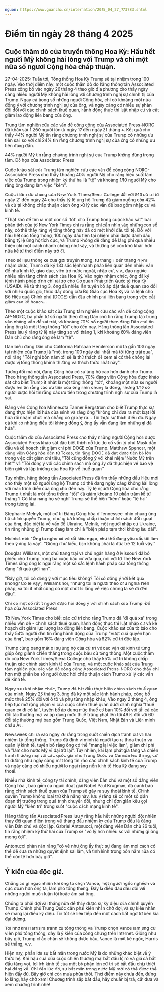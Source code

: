 ```yaml
---
nguon: https://www.guancha.cn/internation/2025_04_27_773783.shtml
---
```


# Điểm tin ngày 28 tháng 4 2025


## Cuộc thăm dò của truyền thông Hoa Kỳ: Hầu hết người Mỹ không hài lòng với Trump và chỉ một nửa số người Cộng hòa chấp thuận.

27-04-2025: Tuần tới, Tổng thống Hoa Kỳ Trump sẽ tại nhiệm trong 100 ngày. Vào thời điểm này, một cuộc thăm dò do hãng thông tấn Associated Press công bố vào ngày 26 tháng 4 theo giờ địa phương cho thấy ngày càng nhiều người Mỹ không hài lòng với chương trình nghị sự chính trị của Trump. Ngay cả trong số những người Cộng hòa, chỉ có khoảng một nửa đồng ý với chương trình nghị sự của ông, và ngày càng có nhiều sự phản đối đối với các chính sách thuế quan, hành động thực thi luật nhập cư và cắt giảm lao động liên bang của ông.

Trung tâm nghiên cứu các vấn đề công cộng của Associated Press-NORC đã khảo sát 1.260 người lớn từ ngày 17 đến ngày 21 tháng 4. Kết quả cho thấy 44% người Mỹ tin rằng chương trình nghị sự của Trump có những ưu tiên sai, so với chỉ 24% tin rằng chương trình nghị sự của ông có những ưu tiên đúng đắn.

44% người Mỹ tin rằng chương trình nghị sự của Trump không đúng trọng tâm. Đồ họa của Associated Press

Cuộc khảo sát của Trung tâm nghiên cứu các vấn đề công cộng NORC-Associated Press cho thấy khoảng 40% người Mỹ cho rằng hiệu suất làm việc của Trump trong nhiệm kỳ thứ hai là "tệ" và khoảng 1/10 người Mỹ cho rằng ông đang làm việc "kém".

Cuộc thăm dò chung của New York Times/Siena College đối với 913 cử tri từ ngày 21 đến ngày 24 cho thấy tỷ lệ ủng hộ Trump đã giảm xuống còn 42% và cử tri không chấp thuận cách ông xử lý các vấn đề bao gồm nhập cư và kinh tế.

"Thật khó để tìm ra một con số 'tốt' cho Trump trong cuộc khảo sát", bài phân tích của tờ New York Times chỉ ra rằng chỉ cần nhìn vào những con số này, có thể thấy rằng vị tổng thống này đã có một khởi đầu tồi tệ. Đối với hầu hết các tổng thống, 100 ngày đầu tiên tại nhiệm phải được đánh dấu bằng tỷ lệ ủng hộ tích cực, và Trump không dễ dàng để lãng phí quá nhiều thiện chí một cách nhanh chóng như vậy, và thường sẽ còn khó khăn hơn nữa kể từ thời điểm này trở đi.

Theo số liệu thống kê của giới truyền thông, từ tháng 1 đến tháng 4 khi nhậm chức, Trump đã ký 130 sắc lệnh hành pháp liên quan đến nhiều vấn đề như kinh tế, giáo dục, viện trợ nước ngoài, nhập cư, v.v., đảo ngược nhiều nền tảng chính sách của Hoa Kỳ. Vào ngày nhậm chức, ông đã ký lệnh hành pháp đình chỉ tài trợ cho Cơ quan Phát triển Quốc tế Hoa Kỳ (USAID). Kể từ tháng 3, ông đã nhiều lần tuyên bố áp đặt thuế quan cao đối với nhiều quốc gia, thúc đẩy đóng cửa Bộ Giáo dục Hoa Kỳ và ra lệnh cho Bộ Hiệu quả Chính phủ (DOGE) dẫn đầu chính phủ liên bang trong việc cắt giảm các kế hoạch...

Theo một cuộc khảo sát của Trung tâm nghiên cứu các vấn đề công cộng AP-NORC, ba phần tư số người theo đảng Dân chủ tin rằng Trump tập trung vào những vấn đề sai trái, và khoảng 70% số người theo đảng Dân chủ tin rằng ông là một tổng thống "tồi" cho đến nay. Hãng thông tấn Associated Press lưu ý rằng tỷ lệ này tăng so với tháng 1, khi khoảng 60% đảng viên Dân chủ cho rằng ông sẽ làm "tệ".

Dân biểu đảng Dân chủ California Rahsaan Henderson mô tả gần 100 ngày tại nhiệm của Trump là "một trong 100 ngày dài nhất mà tôi từng trải qua", nói rằng "Tôi nghĩ bốn năm tới sẽ là thử thách để xem ai có thể chống lại được vị tổng thống khinh thường và thách thức nhất này".

Tương đối mà nói, đảng Cộng hòa có sự ủng hộ cao hơn dành cho Trump. Theo hãng thông tấn Associated Press, 70% đảng viên Cộng hòa được khảo sát cho biết Trump ít nhất là một tổng thống "tốt", khoảng một nửa số người được hỏi tin rằng các ưu tiên của ông nhìn chung là đúng, nhưng 1/10 số người được hỏi tin rằng các ưu tiên trong chương trình nghị sự của Trump là sai.

Đảng viên Cộng hòa Minnesota Tanner Bergstrom cho biết Trump thực sự đang thực hiện lời hứa của mình và rằng ông "không chỉ đưa ra một loạt lời hứa rồi nhậm chức mà chẳng có gì xảy ra... Tôi thực sự thích điều đó. Ngay cả khi có những điều tôi không đồng ý, ông ấy vẫn đang làm những gì đã hứa".

Cuộc thăm dò của Associated Press cho thấy những người Cộng hòa được Associated Press khảo sát đặc biệt thích nỗ lực do cố vấn tỷ phú Musk dẫn đầu và kế hoạch cắt giảm chi phí DOGE của Trump. Matthew Spencer, một đảng viên Cộng hòa đến từ Texas, tin rằng DOGE đã đạt được tiến bộ lớn trong việc cắt giảm chi tiêu, "Tôi cũng đồng ý với khái niệm 'Nước Mỹ trên hết'" và "Tôi đồng ý với các chính sách mà ông ấy đã thực hiện về bảo vệ biên giới và lập trường của Hoa Kỳ về thuế quan."

Tuy nhiên, hãng thông tấn Associated Press đã tìm thấy những dấu hiệu mới cho thấy một số người ủng hộ Trump có thể đang ngày càng không hài lòng với màn trình diễn của ông cho đến nay. Tỷ lệ người Cộng hòa cho rằng Trump ít nhất là một tổng thống "tốt" đã giảm khoảng 10 phần trăm kể từ tháng 1. Có khả năng họ sẽ nghĩ Trump sẽ thể hiện “kém” hoặc “tệ hại” trong tương lai.

Stephanie Melnyk, một cử tri Đảng Cộng hòa ở Tennessee, nhìn chung ủng hộ chính quyền Trump, nhưng bà không chấp thuận chính sách đối ngoại của ông, đặc biệt là về vấn đề Ukraine. Melnik, một người nhập cư Ukraine, tin rằng những gì Trump đang làm chỉ là "biện pháp tạm thời không lâu dài".

Melnick nói: "Ông ta nghe có vẻ rất kiêu ngạo, như thể đang yêu cầu tôi làm theo ý ông ta vậy". “Giống như kiểu, bạn không phải là đứa trẻ 12 tuổi vậy.”

Douglas Williams, một chủ trang trại và chủ ngân hàng ở Missouri đã bỏ phiếu cho Trump trong ba cuộc bầu cử vừa qua, nói với tờ The New York Times rằng ông lo ngại rằng một số sắc lệnh hành pháp của tổng thống đang "đi quá giới hạn".

"Bây giờ, tôi có đồng ý với mục tiêu không? Tôi có đồng ý với kết quả không? Có lẽ vậy", Williams nói, "nhưng tôi là người theo chủ nghĩa hiến pháp, và tôi ít nhất cũng có một chút lo lắng về việc chúng ta sẽ đi đến đâu".

Chỉ có một số rất ít người được hỏi đồng ý với chính sách của Trump. Đồ họa của Associated Press

Tờ New York Times cho biết các cử tri cho rằng Trump đã "đi quá xa" trong nhiều vấn đề - chính sách thuế quan, hành động thực thi luật nhập cư và kế hoạch cắt giảm lực lượng lao động liên bang. Cuộc khảo sát của tờ báo cho thấy 54% người dân tin rằng hành động của Trump "vượt quá quyền hạn của ông", bao gồm 16% đảng viên Cộng hòa và 62% cử tri độc lập.

Trump cũng đang mất đi sự ủng hộ của cử tri về các vấn đề kinh tế từng giúp ông giành chiến thắng trong cuộc bầu cử tổng thống. Một cuộc thăm dò của New York Times/Siena College cho thấy 55% cử tri không chấp thuận các chính sách kinh tế của Trump, và một cuộc khảo sát của Trung tâm nghiên cứu các vấn đề công cộng Associated Press-NORC cho thấy chỉ hơn một phần ba số người được hỏi chấp thuận cách Trump xử lý các vấn đề kinh tế.

Ngay sau khi nhậm chức, Trump đã bắt đầu thực hiện chính sách thuế quan của mình. Ngày 26 tháng 3, ông đã ký một sắc lệnh hành pháp, công bố mức thuế 25% đối với ô tô và phụ tùng nhập khẩu; Vào ngày 2 tháng 4, ông tiếp tục mở rộng phạm vi của cuộc chiến thuế quan dưới danh nghĩa "thuế quan có đi có lại", tuyên bố áp dụng mức thuế cơ bản 10% đối với tất cả các đối tác thương mại và áp dụng mức thuế trừng phạt lên tới 49% đối với 60 đối tác thương mại bao gồm Trung Quốc, Việt Nam, Nhật Bản và Liên minh châu Âu.

Newsweek chỉ ra vào ngày 26 rằng trong suốt chiến dịch tranh cử và hai nhiệm kỳ tổng thống, Trump đã định vị mình là người tạo ra thỏa thuận và quản lý kinh tế, tuyên bố rằng ông có thể "mang lại việc làm", giảm chi phí và "làm cho nước Mỹ vĩ đại trở lại". Tuy nhiên, khi lạm phát gia tăng và chiến tranh thương mại với các quốc gia như Trung Quốc và Canada leo thang, cử tri dường như ngày càng mất lòng tin vào các chính sách kinh tế của Trump và ngày càng có nhiều người lo ngại rằng nền kinh tế Hoa Kỳ đang suy thoái.

Nhiều nhà kinh tế, công ty tài chính, đảng viên Dân chủ và một số đảng viên Cộng hòa , bao gồm cả người đoạt giải Nobel Paul Krugman, đã cảnh báo rằng chính sách thuế quan của Trump sẽ gây ra suy thoái kinh tế. Chính quyền Trump không loại trừ khả năng này, lưu ý rằng sẽ có một số gián đoạn thị trường trong quá trình chuyển đổi, nhưng chỉ đơn giản kêu gọi người Mỹ "kiên trì" trong suốt "cuộc cách mạng kinh tế".

Hãng thông tấn Associated Press lưu ý rằng hầu hết những người đột nhiên thay đổi quan điểm trong vài tháng đầu nhiệm kỳ của Trump đều là đảng viên Dân chủ và độc lập. Gabriel Antonucci, một đảng viên Dân chủ 26 tuổi, tin rằng nhiệm kỳ thứ hai của Trump sẽ "vô lý hơn nhiều so với những gì ông mong đợi".

Antonucci phàn nàn rằng "có vẻ như ông ấy thực sự đang làm mọi cách có thể để đưa ra những quyết định sai lầm, và tình hình trong bốn năm nữa có thể còn tệ hơn bây giờ".

## Ý kiến của độc giả.

Chẳng có gì ngạc nhiên khi ông ta chọn Vance, một người ngốc nghếch và cực đoan hơn ông ta, làm phó tổng thống. Đây là điều đau đầu đối với những người muốn luận tội hoặc ám sát ông.

Chúng ta phải đợi vài tháng nữa để thấy được sự kỳ diệu của chính quyền Trump. Chính phủ Trung Quốc cần phải kiên nhẫn chờ đợi, và sự kiên nhẫn sẽ mang lại điều kỳ diệu. Tin tốt sẽ liên tiếp đến một cách bất ngờ từ bên kia đại dương.

Tôi nhớ khi Harris ra tranh cử tổng thống và Trump chọn Vance làm ứng cử viên phó tổng thống, đây là ý kiến của công chúng trên Internet. Giống như bây giờ, Trump chắc chắn sẽ không được bầu, Vance là một kẻ ngốc, Harris sẽ thắng, v.v.

Hiện nay, phần lớn sự bất mãn trong nước Mỹ là do những khác biệt về ý thức hệ. Khi hậu quả của cuộc chiến thương mại bắt đầu lộ rõ ​​và giá cả bắt đầu tăng vọt, lợi ích kinh tế của một bộ phận lớn cử tri sẽ bắt đầu chịu thiệt hại đáng kể. Chỉ đến lúc đó, sự bất mãn trong nước Mỹ mới có thể được thể hiện đầy đủ. Bây giờ chỉ còn mưa phùn thôi.
Thời điểm này chưa đến, đừng lo lắng, hãy chờ xem! Chương trình sắp bắt đầu, hãy chuẩn bị trà, cắt dưa và xem chương trình nhé!

